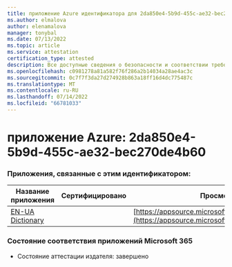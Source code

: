 ```yaml
---
title: приложение Azure идентификатора для 2da850e4-5b9d-455c-ae32-bec270de4b60
ms.author: elmalova
author: elenamalova
manager: tonybal
ms.date: 07/13/2022
ms.topic: article
ms.service: attestation
certification_type: attested
description: Все доступные сведения о безопасности и соответствии требованиям для 2da850e4-5b9d-455c-ae32-bec270de4b60.
ms.openlocfilehash: c0981278a81a582f76f286a2b14034a28ae4ac3c
ms.sourcegitcommit: 0c7f7f3da27d274928b863a18ff16d4dc775487c
ms.translationtype: MT
ms.contentlocale: ru-RU
ms.lasthandoff: 07/14/2022
ms.locfileid: "66781033"
---
```

# <a name="azure-app-id-2da850e4-5b9d-455c-ae32-bec270de4b60"></a>приложение Azure: 2da850e4-5b9d-455c-ae32-bec270de4b60


### <a name="apps-associated-with-this-id"></a>Приложения, связанные с этим идентификатором:
| **Название приложения** | **Сертифицировано** | **Просмотр в AppSource** |
|--------------|---------------|-----------------------|
| [EN-UA Dictionary](../forward/WA200004310.md) |  | [https://appsource.microsoft.com/product/office/WA200004310](https://appsource.microsoft.com/product/office/WA200004310) |

### <a name="microsoft-365-app-compliance-status"></a>Состояние соответствия приложений Microsoft 365
- Состояние аттестации издателя: завершено
